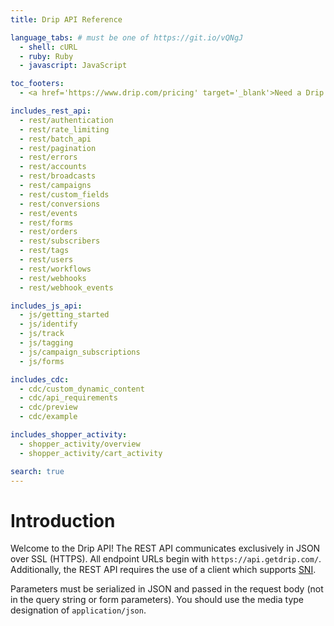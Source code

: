 ```yaml
---
title: Drip API Reference

language_tabs: # must be one of https://git.io/vQNgJ
  - shell: cURL
  - ruby: Ruby
  - javascript: JavaScript

toc_footers:
  - <a href='https://www.drip.com/pricing' target='_blank'>Need a Drip Account? Sign Up</a>

includes_rest_api:
  - rest/authentication
  - rest/rate_limiting
  - rest/batch_api
  - rest/pagination
  - rest/errors
  - rest/accounts
  - rest/broadcasts
  - rest/campaigns
  - rest/custom_fields
  - rest/conversions
  - rest/events
  - rest/forms
  - rest/orders
  - rest/subscribers
  - rest/tags
  - rest/users
  - rest/workflows
  - rest/webhooks
  - rest/webhook_events

includes_js_api:
  - js/getting_started
  - js/identify
  - js/track
  - js/tagging
  - js/campaign_subscriptions
  - js/forms

includes_cdc:
  - cdc/custom_dynamic_content
  - cdc/api_requirements
  - cdc/preview
  - cdc/example

includes_shopper_activity:
  - shopper_activity/overview
  - shopper_activity/cart_activity

search: true
---
```


# Introduction

Welcome to the Drip API! The REST API communicates exclusively in JSON over SSL (HTTPS).
All endpoint URLs begin with `https://api.getdrip.com/`. Additionally, the REST API requires the use of a client which supports [SNI](https://en.wikipedia.org/wiki/Server_Name_Indication).

Parameters must be serialized in JSON and passed in the request body (not in the query string or form parameters). You should use the media type designation of `application/json`.

